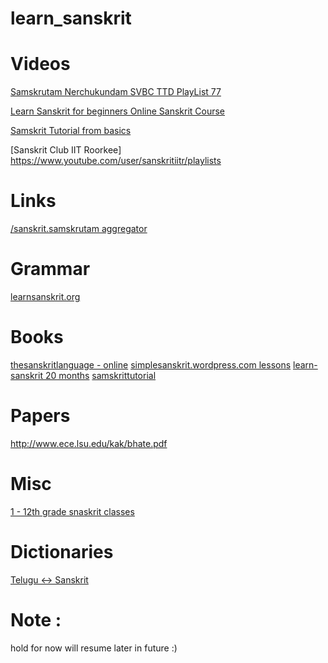 # learn_sanskrit

# Videos 

[Samskrutam Nerchukundam SVBC TTD PlayList 77](https://www.youtube.com/watch?v=ggDqgzdlu4w&list=PLjhrDIztP9pdKJCdrPrrRxs5hasj7dm_i&index=77)

[Learn Sanskrit for beginners  Online Sanskrit Course](https://www.youtube.com/watch?v=PkNRRziSdxY)

[Samskrit Tutorial from basics](https://www.youtube.com/channel/UCoclMiXGII5cOSQNIPBK-jQ/playlists)

[Sanskrit Club IIT Roorkee] https://www.youtube.com/user/sanskritiitr/playlists


# Links 
[/sanskrit.samskrutam aggregator](http://sanskrit.samskrutam.com/en.sanskrit-indology-directory-websites.ashx)

# Grammar 
[learnsanskrit.org](http://www.learnsanskrit.org/)

# Books 

[thesanskritlanguage - online](https://www.thesanskritlanguage.com/)
[simplesanskrit.wordpress.com lessons](https://simplesanskrit.wordpress.com/category/lessons-1-to-10/lesson-2/)
[learn-sanskrit 20 months](http://agniveer.com/learn-sanskrit-month-1/)
[samskrittutorial](https://www.samskrittutorial.in/class_one#)

# Papers 

http://www.ece.lsu.edu/kak/bhate.pdf

# Misc 
[1 - 12th grade snaskrit classes](https://www.samskrittutorial.in/)

# Dictionaries
[Telugu <-> Sanskrit](https://glosbe.com/te/sa/%E0%B0%85%E0%B0%82%E0%B0%97%E0%B0%BE%E0%B0%B0%E0%B0%95%E0%B1%81%E0%B0%A1%E0%B1%81)

# Note : 
hold for now will resume later in future :) 
